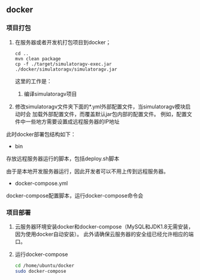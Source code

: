 ## docker

### 项目打包

1. 在服务器或者开发机打包项目到docker；
    ```   
    cd ..
    mvn clean package
    cp -f ./target/simulatoragv-exec.jar ./docker/simulatoragv/simulatoragv.jar
    ```
    这里的工作是：
    1. 编译simulatoragv项目

       
2. 修改simulatoragv文件夹下面的*.yml外部配置文件，当simulatoragv模块启动时会
    加载外部配置文件，而覆盖默认jar包内部的配置文件。
    例如，配置文件中一些地方需要设置成远程服务器的IP地址
    
此时docker部署包结构如下：

* bin

存放远程服务器运行的脚本，包括deploy.sh脚本

由于是本地开发服务器运行，因此开发者可以不用上传到远程服务器。

* docker-compose.yml

docker-compose配置脚本，运行docker-compose命令会

### 项目部署

1. 云服务器环境安装docker和docker-compose（MySQL和JDK1.8无需安装，因为使用docker自动安装）。
   此外请确保云服务器的安全组已经允许相应的端口。

2. 运行docker-compose
    ```bash
    cd /home/ubuntu/docker
   sudo docker-compose
    ```
